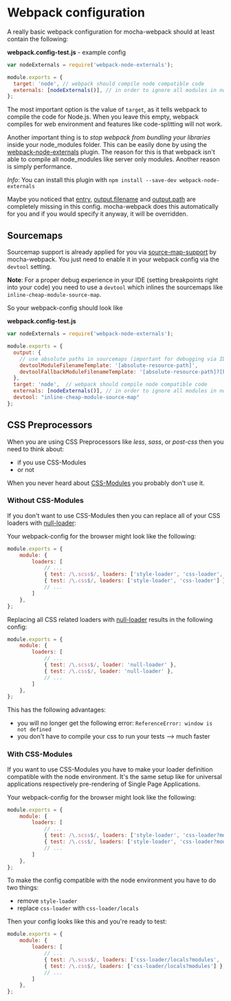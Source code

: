 # Webpack configuration

A really basic webpack configuration for mocha-webpack should at least contain the following:


**webpack.config-test.js** - example config
```javascript
var nodeExternals = require('webpack-node-externals');

module.exports = {
  target: 'node', // webpack should compile node compatible code
  externals: [nodeExternals()], // in order to ignore all modules in node_modules folder
};
```

The most important option is the value of `target`, as it tells webpack to compile the code for Node.js. When you leave this empty, webpack compiles for web environment and features like code-splitting will not work.

Another important thing is to *stop webpack from bundling your libraries* inside your node_modules folder.
This can be easily done by using the [webpack-node-externals](https://github.com/liady/webpack-node-externals) plugin.
The reason for this is that webpack isn't able to compile all node_modules like server only modules. Another reason is simply performance.

*Info*: You can install this plugin with `npm install --save-dev webpack-node-externals`

Maybe you noticed that [entry](https://webpack.github.io/docs/configuration.html#entry), [output.filename](https://webpack.github.io/docs/configuration.html#output-filename) and [output.path](https://webpack.github.io/docs/configuration.html#output-path) are completely missing in this config.
mocha-webpack does this automatically for you and if you would specify it anyway, it will be overridden.



## Sourcemaps

Sourcemap support is already applied for you via [source-map-support](https://github.com/evanw/node-source-map-support) by mocha-webpack.
You just need to enable it in your webpack config via the `devtool` setting.

**Note**: For a proper debug experience in your IDE (setting breakpoints right into your code) you need to use a `devtool` which inlines the sourcemaps like `inline-cheap-module-source-map`.

So your webpack-config should look like

**webpack.config-test.js**
```javascript
var nodeExternals = require('webpack-node-externals');

module.exports = {
  output: {
    // use absolute paths in sourcemaps (important for debugging via IDE)
    devtoolModuleFilenameTemplate: '[absolute-resource-path]',
    devtoolFallbackModuleFilenameTemplate: '[absolute-resource-path]?[hash]'
  },
  target: 'node',  // webpack should compile node compatible code
  externals: [nodeExternals()], // in order to ignore all modules in node_modules folder
  devtool: "inline-cheap-module-source-map"
};
```



## CSS Preprocessors

When you are using CSS Preprocessors like *less*, *sass*, or *post-css* then you need to think about:

- if you use CSS-Modules
- or not

When you never heard about [CSS-Modules](https://github.com/css-modules/css-modules) you probably don't use it.


### Without CSS-Modules
If you don't want to use CSS-Modules then you can replace all of your CSS loaders with [null-loader](https://github.com/webpack/null-loader):

Your webpack-config for the browser might look like the following:
```javascript
module.exports = {
    module: {
        loaders: [
            // ...
            { test: /\.scss$/, loaders: ['style-loader', 'css-loader', 'sass-loader'] },
            { test: /\.css$/, loaders: ['style-loader', 'css-loader'] },
            // ...
        ]
    },
};
```

Replacing all CSS related loaders with [null-loader](https://github.com/webpack/null-loader) results in the following config:

```javascript
module.exports = {
    module: {
        loaders: [
            // ...
            { test: /\.scss$/, loader: 'null-loader' },
            { test: /\.css$/, loader: 'null-loader' },
            // ...
        ]
    },
};
```

This has the following advantages:
  - you will no longer get the following error: `ReferenceError: window is not defined`
  - you don't have to compile your css to run your tests --> much faster


### With CSS-Modules

If you want to use CSS-Modules you have to make your loader definition compatible with the node environment.
It's the same setup like for universal applications respectively pre-rendering of Single Page Applications.

Your webpack-config for the browser might look like the following:
```javascript
module.exports = {
    module: {
        loaders: [
            // ...
            { test: /\.scss$/, loaders: ['style-loader', 'css-loader?modules', 'sass-loader'] },
            { test: /\.css$/, loaders: ['style-loader', 'css-loader?modules'] },
            // ...
        ]
    },
};
```

To make the config compatible with the node environment you have to do two things:
- remove `style-loader`
- replace `css-loader` with `css-loader/locals`

Then your config looks like this and you're ready to test:
```javascript
module.exports = {
    module: {
        loaders: [
            // ...
            { test: /\.scss$/, loaders: ['css-loader/locals?modules', 'sass-loader'] },
            { test: /\.css$/, loaders: ['css-loader/locals?modules'] },
            // ...
        ]
    },
};
```
